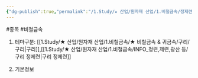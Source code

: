 ```yaml
---
{"dg-publish":true,"permalink":"/1.Study/★ 산업/원자재 산업/1.비철금속/정제련업/종목/LS/","created":"2023-05-31T11:44:30.477+09:00","updated":"2025-06-26T12:51:50.743+09:00"}
---
```


#종목 #비철금속


1. 테마구분: [[1.Study/★ 산업/원자재 산업/1.비철금속/★ 비철금속 & 귀금속/구리/구리\|구리]],[[1.Study/★ 산업/원자재 산업/1.비철금속/INFO_정련,제련,광산 등/구리 정제련\|구리 정제련]]

2. 기본정보
